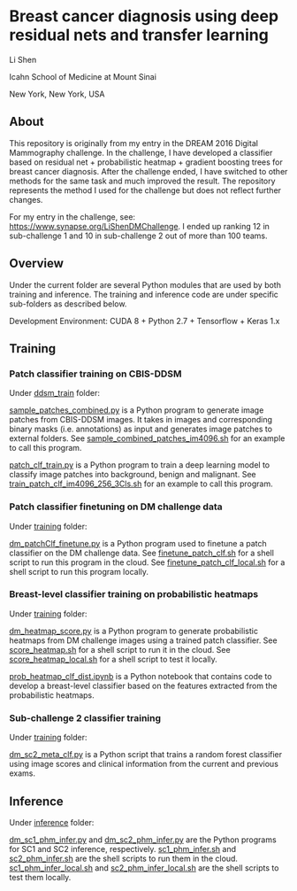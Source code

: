 # Breast cancer diagnosis using deep residual nets and transfer learning

Li Shen

Icahn School of Medicine at Mount Sinai

New York, New York, USA

## About
This repository is originally from my entry in the DREAM 2016 Digital Mammography challenge. In the challenge, I have developed a classifier based on residual net + probabilistic heatmap + gradient boosting trees for breast cancer diagnosis. After the challenge ended, I have switched to other methods for the same task and much improved the result. The repository represents the method I used for the challenge but does not reflect further changes.

For my entry in the challenge, see: https://www.synapse.org/LiShenDMChallenge. I ended up ranking 12 in sub-challenge 1 and 10 in sub-challenge 2 out of more than 100 teams.


## Overview
Under the current folder are several Python modules that are used by both training and inference. The training and inference code are under specific sub-folders as described below.

Development Environment: CUDA 8 + Python 2.7 + Tensorflow + Keras 1.x

## Training
### Patch classifier training on CBIS-DDSM
Under [ddsm_train](./ddsm_train) folder:

[sample_patches_combined.py](./ddsm_train/sample_patches_combined.py) is a Python program to generate image patches from CBIS-DDSM images. It takes in images and corresponding binary masks (i.e. annotations) as input and generates image patches to external folders. See [sample_combined_patches_im4096.sh](./ddsm_train/sample_combined_patches_im4096.sh) for an example to call this program.

[patch_clf_train.py](./ddsm_train/patch_clf_train.py) is a Python program to train a deep learning model to classify image patches into background, benign and malignant. See [train_patch_clf_im4096_256_3Cls.sh](./ddsm_train/train_patch_clf_im4096_256_3Cls.sh) for an example to call this program.
### Patch classifier finetuning on DM challenge data
Under [training](./training) folder:

[dm_patchClf_finetune.py](./training/dm_patchClf_finetune.py) is a Python program used to finetune a patch classifier on the DM challenge data. See [finetune_patch_clf.sh](./training/finetune_patch_clf.sh) for a shell script to run this program in the cloud. See [finetune_patch_clf_local.sh](./training/finetune_patch_clf_local.sh) for a shell script to run this program locally.
### Breast-level classifier training on probabilistic heatmaps
Under [training](./training) folder:

[dm_heatmap_score.py](./training/dm_heatmap_score.py) is a Python program to generate probabilistic heatmaps from DM challenge images using a trained patch classifier. See [score_heatmap.sh](./training/score_heatmap.sh) for a shell script to run it in the cloud. See [score_heatmap_local.sh](./training/score_heatmap_local.sh) for a shell script to test it locally. 

[prob_heatmap_clf_dist.ipynb](./training/prob_heatmap_clf_dist.ipynb) is a Python notebook that contains code to develop a breast-level classifier based on the features extracted from the probabilistic heatmaps. 
### Sub-challenge 2 classifier training
Under [training](./training) folder:

[dm_sc2_meta_clf.py](./training/dm_sc2_meta_clf.py) is a Python script that trains a random forest classifier using image scores and clinical information from the current and previous exams.

## Inference
Under [inference](./inference) folder:

[dm_sc1_phm_infer.py](./inference/dm_sc1_phm_infer.py) and [dm_sc2_phm_infer.py](./inference/dm_sc2_phm_infer.py) are the Python programs for SC1 and SC2 inference, respectively. [sc1_phm_infer.sh](./inference/sc1_phm_infer.sh) and [sc2_phm_infer.sh](./inference/sc2_phm_infer.sh) are the shell scripts to run them in the cloud. [sc1_phm_infer_local.sh](./inference/sc1_phm_infer_local.sh) and [sc2_phm_infer_local.sh](./inference/sc2_phm_infer_local.sh) are the shell scripts to test them locally.



